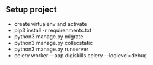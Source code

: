 ## Setup project
* create virtualenv and activate
* pip3 install -r requirenments.txt
* python3 manage.py migrate
* python3 manage.py collecstatic
* python3 manage.py runserver
* celery worker --app digiskills.celery --loglevel=debug